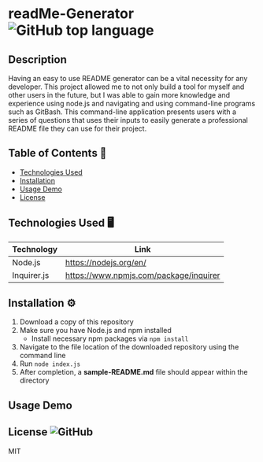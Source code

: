 # readMe-Generator ![GitHub top language](https://img.shields.io/github/languages/top/smcheah/README-generator)

## Description 

Having an easy to use README generator can be a vital necessity for any developer. This project allowed me to not only build a tool for myself and other users in the future, but I was able to gain more knowledge and experience using node.js and navigating and using command-line programs such as GitBash. This command-line application presents users with a series of questions that uses their inputs to easily generate a professional README file they can use for their project.


## Table of Contents 📖

- [Technologies Used](#technologies-used-desktop_computer)
- [Installation](#installation-gear)
- [Usage Demo](#usage-demo)
- [License](#license-)

## Technologies Used 🖥️

| Technology  | Link                                   |
| ----------- | -------------------------------------- |
| Node.js     | https://nodejs.org/en/                 |
| Inquirer.js | https://www.npmjs.com/package/inquirer |

## Installation ⚙️

1. Download a copy of this repository
2. Make sure you have Node.js and npm installed
    - Install necessary npm packages via `npm install`
3. Navigate to the file location of the downloaded repository using the command line
4. Run `node index.js`
5. After completion, a **sample-README.md** file should appear within the directory

## Usage Demo


## License ![GitHub](https://img.shields.io/github/license/smcheah/README-generator)

MIT
